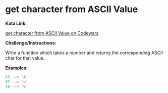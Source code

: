 # get character from ASCII Value
 
**Kata Link:** 

[get character from ASCII Value on Codewars](https://www.codewars.com/kata/55ad04714f0b468e8200001c/train/python)

**Challenge/Instructions:**

Write a function which takes a number and returns the corresponding ASCII char for that value.

**Examples:**

```python
65 --> 'A'
97 --> 'a'
48 --> '0
```